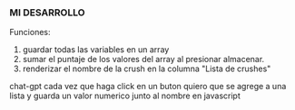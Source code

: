 ### MI DESARROLLO

Funciones:
1. guardar todas las variables en un array
2. sumar el puntaje de los valores del array al presionar almacenar.
3. renderizar el nombre de la crush en la columna "Lista de crushes"


chat-gpt
cada vez que haga click en un buton quiero que se agrege a una lista y guarda un valor numerico junto al nombre en javascript